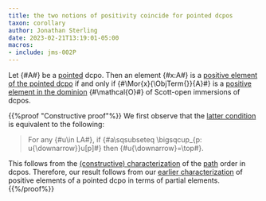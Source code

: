 ```yaml
---
title: the two notions of positivity coincide for pointed dcpos
taxon: corollary
author: Jonathan Sterling
date: 2023-02-21T13:19:01-05:00
macros: 
- include: jms-002P
---
```


Let {#A#} be a [pointed](jms-001S) dcpo. Then an element {#x:A#} is a [positive element of the pointed dcpo](jms-001M) if and only if {#\Mor{x}{\ObjTerm{}}{A}#} is a [positive element in the dominion](jms-002R) {#\mathcal{O}#} of Scott-open immersions of dcpos.

{{%proof "Constructive proof"%}}
We first observe that the [latter condition](jms-002R) is equivalent to the following:

> For any {#u\in LA#}, if {#a\sqsubseteq \bigsqcup_{p: u{\downarrow}}u[p]#} then {#u{\downarrow}=\top#}.

This follows from the [(constructive) characterization](https://github.com/jonsterling/coq-domains/blob/main/theories/Path.v) of the [path](jms-002Q) order in dcpos. Therefore, our result follows from our [earlier characterization](jms-002T) of positive elements of a pointed dcpo in terms of partial elements.
{{%/proof%}}

